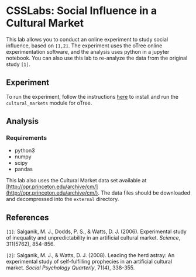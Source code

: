 # CSSLabs: Social Influence in a Cultural Market
This lab allows you to conduct an online experiment to study social influence,
based on `[1,2]`.
The experiment uses the oTree online experimentation software,
and the analysis uses python in a jupyter notebook.
You can also use this lab to re-analyze the data from the original study `[1]`.

## Experiment
To run the experiment, follow the instructions
[here](cultural_markets/Readme.md) to install and run the `cultural_markets`
module for oTree.

## Analysis
### Requirements

* python3
* numpy
* scipy
* pandas

This lab also uses the Cultural Market data set available at
[http://opr.princeton.edu/archive/cm/](http://opr.princeton.edu/archive/cm/).
The data files should be downloaded and decompressed into the `external` directory.

## References

`[1]`: Salganik, M. J., Dodds, P. S., & Watts, D. J. (2006).
Experimental study of inequality and unpredictability in an artificial cultural market.
_Science_, 311(5762), 854-856.

`[2]`: Salganik, M. J., & Watts, D. J. (2008).
Leading the herd astray: An experimental study of self-fulfilling prophecies in an artificial cultural market.
_Social Psychology Quarterly_, 71(4), 338-355.